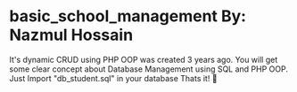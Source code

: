 # basic_school_management By: Nazmul Hossain
It's dynamic CRUD using PHP OOP was created 3 years ago.
You will get some clear concept about Database Management using SQL and PHP OOP.
Just Import "db_student.sql" in your database 
Thats it! 🙂
